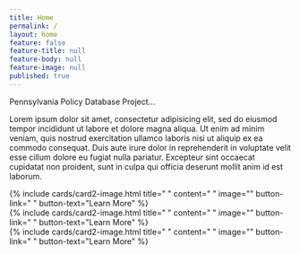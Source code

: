 ```yaml
---
title: Home
permalink: /
layout: home
feature: false
feature-title: null
feature-body: null
feature-image: null
published: true
---
```


Pennsylvania Policy Database Project...

Lorem ipsum dolor sit amet, consectetur adipisicing elit, sed do eiusmod
tempor incididunt ut labore et dolore magna aliqua. Ut enim ad minim veniam,
quis nostrud exercitation ullamco laboris nisi ut aliquip ex ea commodo
consequat. Duis aute irure dolor in reprehenderit in voluptate velit esse
cillum dolore eu fugiat nulla pariatur. Excepteur sint occaecat cupidatat non
proident, sunt in culpa qui officia deserunt mollit anim id est laborum.

<div class="row row-wide">
  <div class="col m12 l4">{% include cards/card2-image.html 
    title=" " 
    content=" " 
    image="" 
    button-link=" " 
    button-text="Learn More" %}
  </div>
  <div class="row row-wide">
    <div class="col m12 l4">{% include cards/card2-image.html 
      title=" " 
      content=" " 
      image="" 
      button-link=" " 
      button-text="Learn More" %}
    </div>
    <div class="row row-wide">
      <div class="col m12 l4">{% include cards/card2-image.html 
        title=" " 
        content=" " 
        image="" 
        button-link=" " 
        button-text="Learn More" %}
      </div>
</div>
